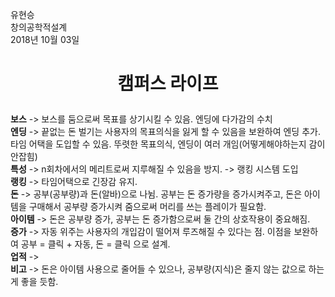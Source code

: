 유현승 <br>
창의공학적설계<br>
2018년 10월 03일<br>
<h1><p align="center">캠퍼스 라이프</p></h1>
<strong>보스</strong> -> 보스를 둠으로써 목표를 상기시킬 수 있음. 엔딩에 다가감의 수치<br>
<strong>엔딩</strong> -> 끝없는 돈 벌기는 사용자의 목표의식을 잃게 할 수 있음을 보완하여 엔딩 추가. 타임 어택을 도입할 수 있음. 뚜렷한 목표의식, 엔딩이 여러 개임(어떻게해야하는지 감이 안잡힘)<br>
<strong>특성</strong> -> n회차에서의 메리트로써 지루해질 수 있음을 방지. -> 랭킹 시스템 도입<br>
<strong>랭킹</strong> -> 타임어택으로 긴장감 유지.<br>
<strong>돈</strong> -> 공부(공부량)과 돈(알바)으로 나뉨. 공부는 돈 증가량을 증가시켜주고, 돈은 아이템을 구매해서 공부량 증가시켜 줌으로써 머리를 쓰는 플레이가 필요함.<br>
<strong>아이템</strong> -> 돈은 공부량 증가, 공부는 돈 증가함으로써 둘 간의 상호작용이 중요해짐.<br>
<strong>증가</strong> -> 자동 위주는 사용자의 개입감이 떨어져 루즈해질 수 있다는 점. 이점을 보완하여 공부 = 클릭 + 자동, 돈 = 클릭 으로 설계.<br>
<strong>업적</strong> -> <br>
<strong>비고</strong> -> 돈은 아이템 사용으로 줄어들 수 있으나, 공부량(지식)은 줄지 않는 값으로 하는게 좋을 듯함.<br>
